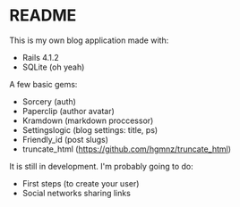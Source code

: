 # README

This is my own blog application made with:

* Rails 4.1.2
* SQLite (oh yeah)

A few basic gems:

* Sorcery (auth)
* Paperclip (author avatar)
* Kramdown (markdown proccessor)
* Settingslogic (blog settings: title, ps)
* Friendly_id (post slugs)
* truncate_html (https://github.com/hgmnz/truncate_html)

It is still in development. I'm probably going to do:

* First steps (to create your user)
* Social networks sharing links
